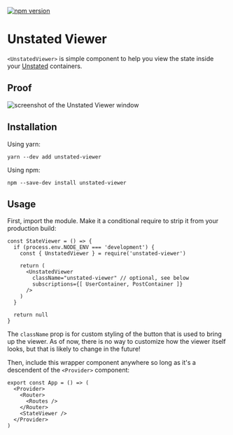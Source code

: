 [![npm version](https://badge.fury.io/js/unstated-viewer.svg)](https://badge.fury.io/js/unstated-viewer)

# Unstated Viewer

`<UnstatedViewer>` is simple component to help you view the state inside your [Unstated](https://github.com/jamiebuilds/unstated) containers.

##  Proof

![screenshot of the Unstated Viewer window](https://imgur.com/khtkhZe.png)

## Installation

Using yarn:

```
yarn --dev add unstated-viewer
```

Using npm:

```
npm --save-dev install unstated-viewer
```

## Usage

First, import the module. Make it a conditional require to strip it from your production build:

```tsx
const StateViewer = () => {
  if (process.env.NODE_ENV === 'development') {
    const { UnstatedViewer } = require('unstated-viewer')

    return (
      <UnstatedViewer
        className="unstated-viewer" // optional, see below
        subscriptions={[ UserContainer, PostContainer ]}
      />
    )
  }

  return null
}
```

The `className` prop is for custom styling of the button that is used to bring up the viewer. As of now, there is no way to customize how the viewer itself looks, but that is likely to change in the future!

Then, include this wrapper component anywhere so long as it's a descendent of the `<Provider>` component:

```tsx
export const App = () => (
  <Provider>
    <Router>
      <Routes />
    </Router>
    <StateViewer />
  </Provider>
)
```